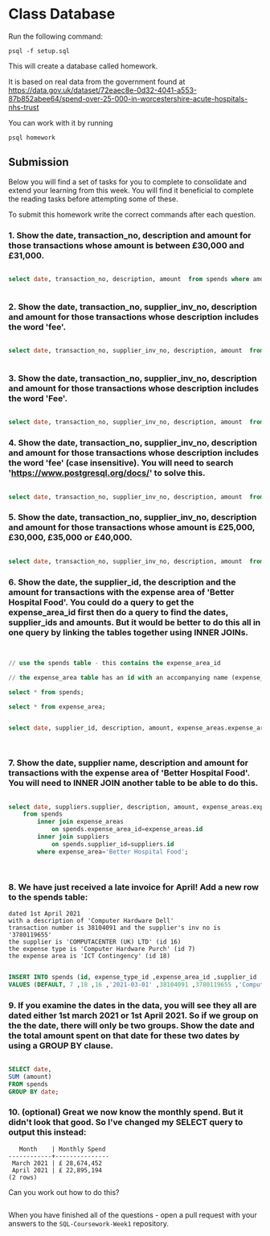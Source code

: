 # Class Database
Run the following command:
```
psql -f setup.sql
```
This will create a database called homework.

It is based on real data from the government found at
https://data.gov.uk/dataset/72eaec8e-0d32-4041-a553-87b852abee64/spend-over-25-000-in-worcestershire-acute-hospitals-nhs-trust

You can work with it by running
```
psql homework
```
## Submission

Below you will find a set of tasks for you to complete to consolidate and extend your learning from this week. You will find it beneficial to complete the reading tasks before attempting some of these.

To submit this homework write the correct commands after each question.

### 1. Show the date, transaction_no, description and amount for those transactions whose amount is between £30,000 and £31,000.
```sql

select date, transaction_no, description, amount  from spends where amount > 30000 and amount < 310000;



```
### 2. Show the date, transaction_no, supplier_inv_no, description and amount for those transactions whose description includes the word 'fee'.
```sql

select date, transaction_no, supplier_inv_no, description, amount  from spends where description like '%fee%';



```
### 3. Show the date, transaction_no, supplier_inv_no, description and amount for those transactions whose description includes the word 'Fee'.
```sql

select date, transaction_no, supplier_inv_no, description, amount  from spends where description like '%Fee%';


```
### 4. Show the date, transaction_no, supplier_inv_no, description and amount for those transactions whose description includes the word 'fee' (case insensitive). You will need to search 'https://www.postgresql.org/docs/' to solve this.
```sql

select date, transaction_no, supplier_inv_no, description, amount  from spends where lower(description) like '%fee%';


```
### 5. Show the date, transaction_no, supplier_inv_no, description and amount for those transactions whose amount is £25,000, £30,000, £35,000 or £40,000.
```sql

select date, transaction_no, supplier_inv_no, description, amount  from spends where amount IN (25000,30000,35000,40000);


```
### 6. Show the date, the supplier_id, the description and the amount for transactions with the expense area of 'Better Hospital Food'. You could do a query to get the expense_area_id first then do a query to find the dates, supplier_ids and amounts. But it would be better to do this all in one query by linking the tables together using INNER JOINs.
```sql


// use the spends table - this contains the expense_area_id

// the expense_area table has an id with an accompanying name (expense_area) with id 2 being 'Better hospital food'

select * from spends; 

select * from expense_area;


select date, supplier_id, description, amount, expense_areas.expense_area from spends inner join expense_areas on spends.expense_area_id=expense_areas.id where expense_areas.expense_area = 'Better Hospital Food' ;




```
### 7. Show the date, supplier name, description and amount for transactions with the expense area of 'Better Hospital Food'. You will need to INNER JOIN another table to be able to do this.
```sql

select date, suppliers.supplier, description, amount, expense_areas.expense_area 
    from spends
        inner join expense_areas 
            on spends.expense_area_id=expense_areas.id 
        inner join suppliers 
            on spends.supplier_id=suppliers.id 
        where expense_area='Better Hospital Food';

 
```
### 8. We have just received a late invoice for April! Add a new row to the spends table:
    dated 1st April 2021
    with a description of 'Computer Hardware Dell'
    transaction number is 38104091 and the supplier's inv no is '3780119655'
    the supplier is 'COMPUTACENTER (UK) LTD' (id 16)
    the expense type is 'Computer Hardware Purch' (id 7)
    the expense area is 'ICT Contingency' (id 18)
```sql

INSERT INTO spends (id, expense_type_id ,expense_area_id ,supplier_id ,date ,transaction_no ,supplier_inv_no ,description , amount)
VALUES (DEFAULT, 7 ,18 ,16 ,'2021-03-01' ,38104091 ,3780119655 ,'Computer Hardware Dell' , 0);


```
### 9. If you examine the dates in the data, you will see they all are dated either 1st march 2021 or 1st April 2021. So if we group on the the date, there will only be two groups. Show the date and the total amount spent on that date for these two dates by using a GROUP BY clause.
```sql

SELECT date, 
SUM (amount) 
FROM spends 
GROUP BY date;

```
### 10. (optional) Great we now know the monthly spend. But it didn't look that good. So I've changed my SELECT query to output this instead:
```
   Month    | Monthly Spend 
------------+---------------
 March 2021 | £ 28,674,452
 April 2021 | £ 22,895,194
(2 rows)
```
Can you work out how to do this?

```sql

```

When you have finished all of the questions - open a pull request with your answers to the `SQL-Coursework-Week1` repository.
